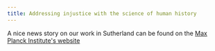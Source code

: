 ```yaml
---
title: Addressing injustice with the science of human history
---
```


A nice news story on our work in Sutherland can be found on the [Max Planck Institute's website](https://www.shh.mpg.de/1582999/addressing-injustice-with-the-science-of-human-history)
